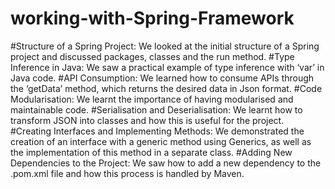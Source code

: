 # working-with-Spring-Framework
 #Structure of a Spring Project: We looked at the initial structure of a Spring project and discussed packages, classes and the run method.
 #Type Inference in Java: We saw a practical example of type inference with ‘var’ in Java code.
 #API Consumption: We learned how to consume APIs through the ‘getData’ method, which returns the desired data in Json format.
 #Code Modularisation: We learnt the importance of having modularised and maintainable code.
 #Serialisation and Deserialisation: We learnt how to transform JSON into classes and how this is useful for the project.
 #Creating Interfaces and Implementing Methods: We demonstrated the creation of an interface with a generic method using Generics, as well as the implementation of this method in a separate class.
 #Adding New Dependencies to the Project: We saw how to add a new dependency to the .pom.xml file and how this process is handled by Maven.
